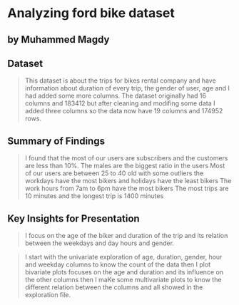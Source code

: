 # Analyzing ford bike dataset
## by Muhammed Magdy


## Dataset

> This dataset is about the trips for bikes rental company and have information about duration of every trip, the gender of user, age and I had added some more columns. The dataset originally had 16 columns and 183412 but after cleaning and modifing some data I added three columns so the data now have 19 columns and 174952 rows.


## Summary of Findings

> I found that the most of our users are subscribers and the customers are less than 10%.
> The males are the biggest ratio in the users
> Most of our users are between 25 to 40 old with some outliers
> the workdays have the most bikers and holidays have the least bikers
> The work hours from 7am to 6pm have the most bikers 
> The most trips are 10 minutes and the longest trip is 1400 minutes


## Key Insights for Presentation

> I focus on the age of the biker and duration of the trip and its relation between the weekdays and day hours and gender.

> I start with the univariate exploration of age, duration, gender, hour and weekday columns to know the count of the data then I plot bivariate plots focuses on the age and duration and its influence on the other columns then I maKe some multivariate plots to know the different relation between the columns and all showed in the exploration file.